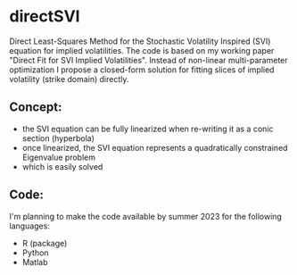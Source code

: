 # directSVI
Direct Least-Squares Method for the Stochastic Volatility Inspired (SVI) equation for implied volatilities. The code is based on my working paper "Direct Fit for SVI Implied Volatilities". Instead of non-linear multi-parameter optimization I propose a closed-form solution for fitting slices of implied volatility (strike domain) directly. 

## Concept:
- the SVI equation can be fully linearized when re-writing it as a conic section (hyperbola)
- once linearized, the SVI equation represents a quadratically constrained Eigenvalue problem
- which is easily solved

## Code:
I'm planning to make the code available by summer 2023 for the following languages:
- R (package)
- Python
- Matlab
